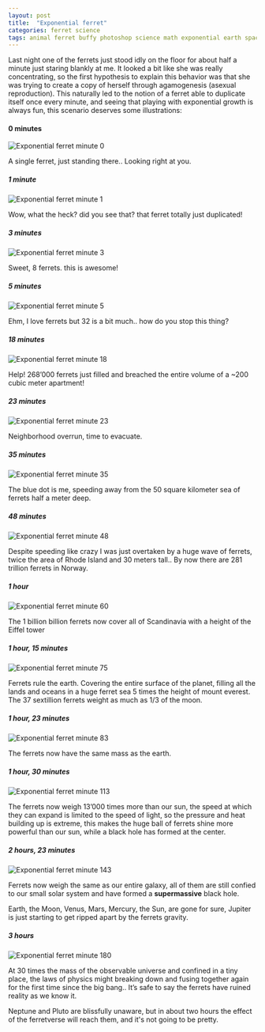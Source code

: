 ```yaml
---
layout: post
title:  "Exponential ferret"
categories: ferret science
tags: animal ferret buffy photoshop science math exponential earth space physics astronomy astrophysics moon planet universe waybackmachine
---
```


Last night one of the ferrets just stood idly on the floor for about half a minute just staring blankly at me. It looked a bit like she was really concentrating, so the first hypothesis to explain this behavior was that she was trying to create a copy of herself through agamogenesis (asexual reproduction). This naturally led to the notion of a ferret able to duplicate itself once every minute, and seeing that playing with exponential growth is always fun, this scenario deserves some illustrations:

#### 0 minutes 
![Exponential ferret minute 0](/images/2011-ferret_0.jpg)

A single ferret, just standing there.. Looking right at you.

##### 1 minute
![Exponential ferret minute 1](/images/2011-ferret_1.jpg)

Wow, what the heck? did you see that? that ferret totally just duplicated!

##### 3 minutes
![Exponential ferret minute 3](/images/2011-ferret_3.jpg)

Sweet, 8 ferrets. this is awesome!

##### 5 minutes
![Exponential ferret minute 5](/images/2011-ferret_5.jpg)

Ehm, I love ferrets but 32 is a bit much.. how do you stop this thing?

##### 18 minutes
![Exponential ferret minute 18](/images/2011-ferret_18.jpg)

Help! 268’000 ferrets just filled and breached the entire volume of a ~200 cubic meter apartment!

##### 23 minutes
![Exponential ferret minute 23](/images/2011-ferret_23.jpg)

Neighborhood overrun, time to evacuate.

##### 35 minutes
![Exponential ferret minute 35](/images/2011-ferret_35.jpg)

The blue dot is me, speeding away from the 50 square kilometer sea of ferrets half a meter deep.

##### 48 minutes
![Exponential ferret minute 48](/images/2011-ferret_48.jpg)

Despite speeding like crazy I was just overtaken by a huge wave of ferrets, twice the area of Rhode Island and 30 meters tall.. By now there are 281 trillion ferrets in Norway.

##### 1 hour
![Exponential ferret minute 60](/images/2011-ferret_60.jpg)

The 1 billion billion ferrets now cover all of Scandinavia with a height of the Eiffel tower

##### 1 hour, 15 minutes
![Exponential ferret minute 75](/images/2011-ferret_75.jpg)

Ferrets rule the earth. Covering the entire surface of the planet, filling all the lands and oceans in a huge ferret sea 5 times the height of mount everest.  The 37 sextillion ferrets weight as much as 1/3 of the moon.

##### 1 hour, 23 minutes
![Exponential ferret minute 83](/images/2011-ferret_83.jpg)

The ferrets now have the same mass as the earth.

##### 1 hour, 30 minutes
![Exponential ferret minute 113](/images/2011-ferret_113.jpg)

The ferrets now weigh 13’000 times more than our sun, the speed at which they can expand is limited to the speed of light, so the pressure and heat building up is extreme, this makes the huge ball of ferrets shine more powerful than our sun, while a black hole has formed at the center.

##### 2 hours, 23 minutes
![Exponential ferret minute 143](/images/2011-ferret_143.jpg)

Ferrets now weigh the same as our entire galaxy, all of them are still confied to our small solar system and have formed a **supermassive** black hole.

Earth, the Moon, Venus, Mars, Mercury, the Sun, are gone for sure, Jupiter is just starting to get ripped apart by the ferrets gravity.

##### 3 hours
![Exponential ferret minute 180](/images/2011-ferret_180.jpg)

At 30 times the mass of the observable universe and confined in a tiny place, the laws of physics might breaking down and fusing together again for the first time since the big bang.. It’s safe to say the ferrets have ruined reality as we know it.

Neptune and Pluto are blissfully unaware, but in about two hours the effect of the ferretverse will reach them, and it's not going to be pretty.




